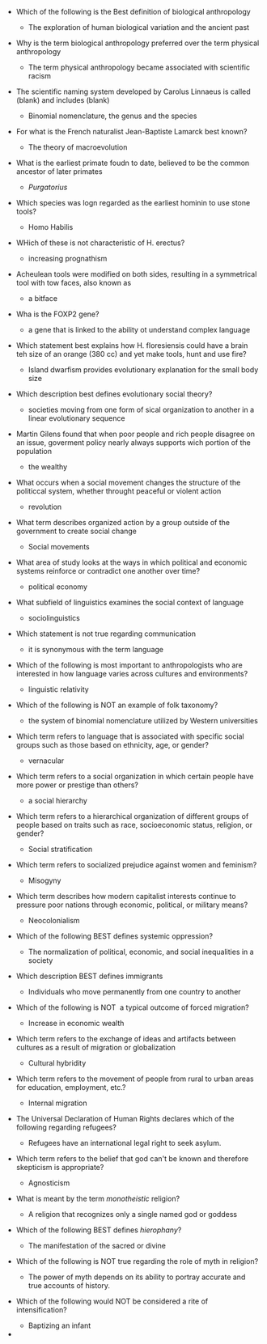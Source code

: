  - Which of the following is the Best definition of biological anthropology
	 - The exploration of human biological variation and the ancient past
- Why is the term biological anthropology preferred over the term physical anthropology
	- The term physical anthropology became associated with scientific racism
- The scientific naming system developed by Carolus Linnaeus is called (blank) and includes (blank)
	- Binomial nomenclature, the genus and the species
- For what is the French naturalist Jean-Baptiste Lamarck best known?
	- The theory of macroevolution
- What is the earliest primate foudn to date, believed to be the common ancestor of later primates 
	- *Purgatorius*

 - Which species was logn regarded as the earliest hominin to use stone tools?
	 - Homo Habilis
 - WHich of these is not characteristic of H. erectus?
	 - increasing prognathism
- Acheulean tools were modified on both sides, resulting in a symmetrical tool with tow faces, also known as 
	- a bitface
- Wha is the FOXP2 gene?
	- a gene that is linked to the ability ot understand complex language
- Which statement best explains how H. floresiensis could have a brain teh size of an orange (380 cc) and yet make tools, hunt and use fire?
	- Island dwarfism provides evolutionary explanation for the small body size

 - Which description best defines evolutionary social theory?
	 - societies moving from one form of sical organization to another in a linear evolutionary sequence
- Martin Gilens found that when poor people and rich people disagree on an issue, goverment policy nearly always supports wich portion of the population
	- the wealthy
- What occurs when a social movement changes the structure of the politiccal system, whether throught peaceful or violent action
	- revolution
- What term describes organized action by a group outside of the government to create social change
	- Social movements
- What area of study looks at the ways in which political and economic systems reinforce or contradict one another over time?
	- political economy

 - What subfield of linguistics examines the social context of language 
	 - sociolinguistics
- Which statement is not true regarding communication
	- it is synonymous with the term language
- Which of the following is most important to anthropologists who are interested in how language varies across cultures and environments?
	- linguistic relativity
- Which of the following is NOT an example of folk taxonomy?
	- the system of binomial nomenclature utilized by Western universities
- Which term refers to language that is associated with specific social groups such as those based on ethnicity, age, or gender?
	- vernacular

 - Which term refers to a social organization in which certain people have more power or prestige than others?
	 - a social hierarchy
- Which term refers to a hierarchical organization of different groups of people based on traits such as race, socioeconomic status, religion, or gender?
	- Social stratification
- Which term refers to socialized prejudice against women and feminism?
	- Misogyny
- Which term describes how modern capitalist interests continue to pressure poor nations through economic, political, or military means?
	- Neocolonialism
- Which of the following BEST defines systemic oppression?
	- The normalization of political, economic, and social inequalities in a society

 - Which description BEST defines immigrants
	 - Individuals who move permanently from one country to another
- Which of the following is NOT  a typical outcome of forced migration?
	- Increase in economic wealth
- Which term refers to the exchange of ideas and artifacts between cultures as a result of migration or globalization
	- Cultural hybridity
- Which term refers to the movement of people from rural to urban areas for education, employment, etc.?
	- Internal migration
- The Universal Declaration of Human Rights declares which of the following regarding refugees?
	- Refugees have an international legal right to seek asylum.


 - Which term refers to the belief that god can't be known and therefore skepticism is appropriate?
	 - Agnosticism
- What is meant by the term _monotheistic_ religion?
	- A religion that recognizes only a single named god or goddess
- Which of the following BEST defines _hierophany_?
	- The manifestation of the sacred or divine
- Which of the following is NOT true regarding the role of myth in religion?
	- The power of myth depends on its ability to portray accurate and true accounts of history.
- Which of the following would NOT be considered a rite of intensification?
	- Baptizing an infant
- 
